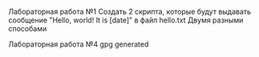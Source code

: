 Лабораторная работа №1
Создать 2 скрипта, которые будут выдавать сообщение "Hello, world! It is [date]" в файл hello.txt
Двумя разными способами

Лабораторная работа №4
gpg generated